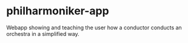 philharmoniker-app
=================

Webapp showing and teaching the user how a conductor conducts an orchestra in a simplified way.